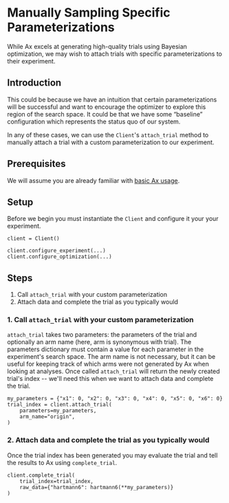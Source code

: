 # Manually Sampling Specific Parameterizations

While Ax excels at generating high-quality trials using Bayesian optimization,
we may wish to attach trials with specific parameterizations to their
experiment.

## Introduction

This could be because we have an intuition that certain parameterizations will
be successful and want to encourage the optimizer to explore this region of the
search space. It could be that we have some “baseline” configuration which
represents the status quo of our system.

In any of these cases, we can use the `Client`'s `attach_trial` method to
manually attach a trial with a custom parameterization to our experiment.

## Prerequisites

We will assume you are already familiar with
[basic Ax usage](../tutorials/getting_started).

## Setup

Before we begin you must instantiate the `Client` and configure it your your
experiment.

```
client = Client()

client.configure_experiment(...)
client.configure_optimization(...)
```

## Steps

1. Call `attach_trial` with your custom parameterization
2. Attach data and complete the trial as you typically would

### 1. Call `attach_trial` with your custom parameterization

`attach_trial` takes two parameters: the parameters of the trial and optionally
an arm name (here, arm is synonymous with trial). The parameters dictionary must
contain a value for each parameter in the experiment's search space. The arm
name is not necessary, but it can be useful for keeping track of which arms were
not generated by Ax when looking at analyses. Once called `attach_trial` will
return the newly created trial's index -- we'll need this when we want to attach
data and complete the trial.

```
my_parameters = {"x1": 0, "x2": 0, "x3": 0, "x4": 0, "x5": 0, "x6": 0}
trial_index = client.attach_trial(
    parameters=my_parameters,
    arm_name="origin",
)
```

### 2. Attach data and complete the trial as you typically would

Once the trial index has been generated you may evaluate the trial and tell the
results to Ax using `complete_trial`.

```
client.complete_trial(
    trial_index=trial_index,
    raw_data={"hartmann6": hartmann6(**my_parameters)}
)
```
